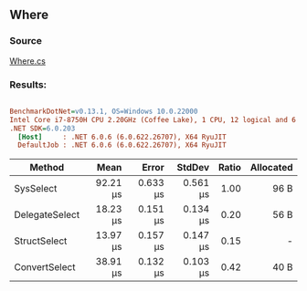 ﻿## Where

### Source
[Where.cs](../../src/StructLinq.Benchmark/Where.cs)

### Results:
``` ini

BenchmarkDotNet=v0.13.1, OS=Windows 10.0.22000
Intel Core i7-8750H CPU 2.20GHz (Coffee Lake), 1 CPU, 12 logical and 6 physical cores
.NET SDK=6.0.203
  [Host]     : .NET 6.0.6 (6.0.622.26707), X64 RyuJIT
  DefaultJob : .NET 6.0.6 (6.0.622.26707), X64 RyuJIT


```
|         Method |     Mean |    Error |   StdDev | Ratio | Allocated |
|--------------- |---------:|---------:|---------:|------:|----------:|
|      SysSelect | 92.21 μs | 0.633 μs | 0.561 μs |  1.00 |      96 B |
| DelegateSelect | 18.23 μs | 0.151 μs | 0.134 μs |  0.20 |      56 B |
|   StructSelect | 13.97 μs | 0.157 μs | 0.147 μs |  0.15 |         - |
|  ConvertSelect | 38.91 μs | 0.132 μs | 0.103 μs |  0.42 |      40 B |
